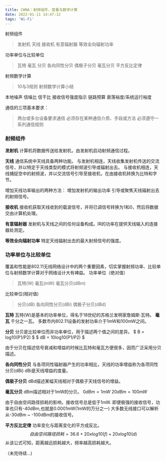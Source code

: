 ```yaml
---
title: CWNA：射频组件、度量与数学计算
date: 2022-01-11 14:47:12
tags: 'Wi-Fi'
---
```

射频组件
> 发射机
> 天线
> 接收机
> 有意辐射器
> 等效全向辐射功率

功率单位与比较单位
> 瓦特
> 毫瓦
> 分贝
> 各向同性分贝
> 偶极子分贝
> 毫瓦分贝
> 平方反比定律

射频数学计算
> 10与3规则
> 射频数学计算小结

本地噪声
信噪比
信干比
接收信号强度指示
链路预算
衰落裕度/系统运行裕度

通信的三项基本要求：
> 两台或多台设备要求通信
> 必须存在某种通信介质、手段或方法
> 必须遵守一系列通信规则

### 射频组件
**发射机**
计算机将数据传送给发射机，由发射机启动射频通信过程。

**天线**
通信系统中天线具备两种功能。
与发射机相连，天线收集发射机传送的交流信号，并以特定于天线类型的模式将射频波引导或辐射出去。
与接收机相连，天线捕捉空中的射频波，并以交流信号引导至接收机，在由接收机转换为比特和字节。

增加天线功率输出的两种方法：
增加发射机的输出功率
引导或聚焦天线辐射出去的射频信号。

**接收机**
接收机获取天线收到的载波信号，并将已调信号转换为1和0，然后将数据交由计算机处理。

**有意辐射器**
发射机与天线之间的任何设备构成。IR的功率在提供天线输入的连接器处测定。

**等效全向辐射功率**
特定天线辐射出去的最大射频信号的强度。

### 功率单位与比较单位
覆盖和性能是802.11无线网络设计中的两个重要因素，切实掌握射频功率、比较单位与射频数学计算对于网络设计大有裨益。
功率单位（绝对值）
> 瓦特(W)
> 毫瓦(mW)
> 毫瓦分贝(dBm)

比较单位(相对值)
> 分贝(dB)
> 各向同性分贝(dBi)
> 偶极子分贝(dBd)

**瓦特**
瓦特(W)是基本的功率单位，得名于18世纪的苏格兰发明家詹姆斯·瓦特。
**毫瓦**
千分之一瓦。
多数市内802.11设备的发射功率介于1mW和100mW之间。

**分贝**
分贝是比较单位而非功率单位，用于描述两个值之间的差异。
$ B = log10(P1/P2) $
$ dB = 10log10(P1/P2) $

由于分贝在描述信号衰减和增益的时候比瓦特和毫瓦方便很多，因而广泛采用分贝描述。

**各向同性分贝**
与各项同性辐射器产生的功率相比，天线的功率增益称为各项同性分贝(dBi)
dBi是天线增益的度量。

**偶极子分贝**
dBd描述某幅天线相对于偶极子天线信号的增益。

**毫瓦分贝**
dBm描述相对于1mW的分贝。
$0dBm = 1mW$
$20dBm = 100mW$

由于自由空间路径损耗的影响，接收信号总是低于1mW. 即便极强的接收信号，功率也只有-40dBm,也就是0.0001mW(1mW的万分之一)
大多数无线接口可以解析从-30dBm ~ -100dBm的接收信号。

**平方反比定律**
功率变化与距离变化的平方成反比。
$$ 自由空间路径损耗 = 36.6 + 20xlog10(f) + 20xlog10(d)$$
从该公式可知，距离越远损耗越大，频率越高损耗越大。

（未完待续...)

